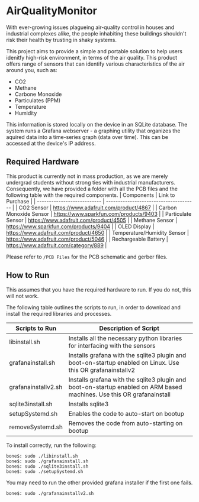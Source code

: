 # AirQualityMonitor
With ever-growing issues plagueing air-quality control in houses and industrial complexes alike, the people inhabiting these buildings shouldn't risk their health by trusting in shaky systems.

This project aims to provide a simple and portable solution to help users idenitfy high-risk environment, in terms of the air quality. This product  offers range of sensors that can identify various characteristics of the air around you, such as:
- CO2
- Methane
- Carbone Monoxide
- Particulates (PPM)
- Temperature
- Humidity

This information is stored locally on the device in an SQLite database. The system runs a Grafana webserver - a graphing utility that organizes the aquired data into a time-series graph (data over time). This can be accessed at the device's IP address.

## Required Hardware
This product is currently not in mass production, as we are merely undergrad students without strong ties with industrial manufacturers. Consequently, we have provided a folder with all the PCB files and the following table with the required components.
| Components                  | Link to Purchase                       |
| --------------------------- | -------------------------------------- |
| CO2 Sensor                  | https://www.adafruit.com/product/4867  |
| Carbon Monoxide Sensor      | https://www.sparkfun.com/products/9403 |
| Particulate Sensor          | https://www.adafruit.com/product/4505  |
| Methane Sensor              | https://www.sparkfun.com/products/9404 |
| OLED Display                | https://www.adafruit.com/product/4650  |
| Temperature/Humidity Sensor | https://www.adafruit.com/product/5046  |
| Rechargeable Battery        | https://www.adafruit.com/category/889  |

Please refer to `/PCB Files` for the PCB schematic and gerber files.


## How to Run
This assumes that you have the required hardware to run. If you do not, this will not work.

The following table outlines the scripts to run, in order to download and install the required libraries and processes.

| Scripts to Run      | Description of Script                                                                                                  |
| ------------------- | ---------------------------------------------------------------------------------------------------------------------- |
| libinstall.sh       | Installs all the necessary python libraries for interfacing with the sensors                                           |
| grafanainstall.sh   | Installs grafana with the sqlite3 plugin and boot-on-startup enabled on Linux. Use this OR grafanainstallv2            |
| grafanainstallv2.sh | Installs grafana with the sqlite3 plugin and boot-on-startup enabled on ARM based machines. Use this OR grafanainstall |
| sqlite3install.sh   | Installs sqlite3                                                                                                       |
| setupSystemd.sh     | Enables the code to auto-start on bootup                                                                               |
| removeSystemd.sh    | Removes the code from auto-starting on bootup                                                                          |

To install correctly, run the following:
```
bone$: sudo ./libinstall.sh
bone$: sudo ./grafanainstall.sh
bone$: sudo ./sqlite3install.sh
bone$: sudo ./setupSystemd.sh
```
You may need to run the other provided grafana installer if the first one fails.
```
bone$: sudo ./grafanainstallv2.sh
```
